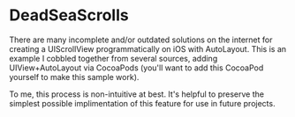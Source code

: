 DeadSeaScrolls
==============

There are many incomplete and/or outdated solutions on the internet for creating a UIScrollView programmatically on iOS with AutoLayout. This is an example I cobbled together from several sources, adding UIView+AutoLayout via CocoaPods (you'll want to add this CocoaPod yourself to make this sample work).

To me, this process is non-intuitive at best. It's helpful to preserve the simplest possible implimentation of this feature for use in future projects.
